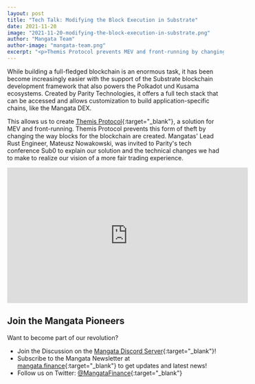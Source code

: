 ```yaml
---
layout: post
title: "Tech Talk: Modifying the Block Execution in Substrate"
date: 2021-11-20
image: "2021-11-20-modifying-the-block-execution-in-substrate.png"
author: "Mangata Team"
author-image: "mangata-team.png"
excerpt: "<p>Themis Protocol prevents MEV and front-running by changing the way blocks for the blockchain are created. In this tech talk, Mangatas' Lead Rust Engineer, Mateusz Nowakowski, explains the solution and technical changes we had to made to block creation to implement our solution.</p>"
---
```


While building a full-fledged blockchain is an enormous task, it has been become increasingly easier with the support of the Substrate blockchain development framework that also powers the Polkadot und Kusama ecosystems. Created by Parity Technologies, it offers a full tech stack that can be accessed and allows customization to build application-specific chains, like the Mangata DEX.

This allows us to create [Themis Protocol](https://blog.mangata.finance/blog/2021-10-10-themis-protocol/){:target="\_blank"}, a solution for MEV and front-running. Themis Protocol prevents this form of theft by changing the way blocks for the blockchain are created. Mangatas' Lead Rust Engineer, Mateusz Nowakowski, was invited to Parity's tech conference Sub0 to explain our solution and the technical changes we had to make to realize our vision of a more fair trading experience.

<iframe width="560" height="315" src="https://www.youtube.com/embed/U8nMwhkzBwo" title="YouTube video player" frameborder="0" allow="accelerometer; autoplay; clipboard-write; encrypted-media; gyroscope; picture-in-picture" allowfullscreen></iframe>

## Join the Mangata Pioneers
Want to become part of our revolution?
* Join the Discussion on the [Mangata Discord Server](https://discord.gg/BAE7GFkax4){:target="\_blank"}!
* Subscribe to the Mangata Newsletter at [mangata.finance](https://mangata.finance){:target="\_blank"} to get updates and latest news!
* Follow us on Twitter: [@MangataFinance](https://twitter.com/MangataFinance){:target="\_blank"}

